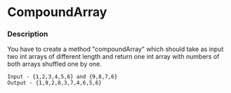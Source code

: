 # CompoundArray

### Description

You have to create a method "compoundArray" which should take as input two int arrays of different length and return one int array with numbers of both arrays shuffled one by one.
```
Input - {1,2,3,4,5,6} and {9,8,7,6} 
Output - {1,9,2,8,3,7,4,6,5,6}
```